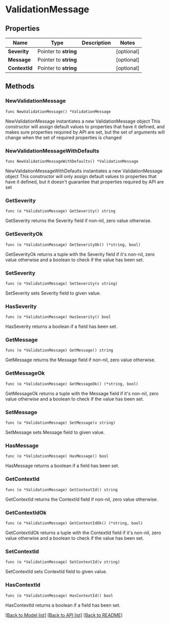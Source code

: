 # ValidationMessage

## Properties

Name | Type | Description | Notes
------------ | ------------- | ------------- | -------------
**Severity** | Pointer to **string** |  | [optional] 
**Message** | Pointer to **string** |  | [optional] 
**ContextId** | Pointer to **string** |  | [optional] 

## Methods

### NewValidationMessage

`func NewValidationMessage() *ValidationMessage`

NewValidationMessage instantiates a new ValidationMessage object
This constructor will assign default values to properties that have it defined,
and makes sure properties required by API are set, but the set of arguments
will change when the set of required properties is changed

### NewValidationMessageWithDefaults

`func NewValidationMessageWithDefaults() *ValidationMessage`

NewValidationMessageWithDefaults instantiates a new ValidationMessage object
This constructor will only assign default values to properties that have it defined,
but it doesn't guarantee that properties required by API are set

### GetSeverity

`func (o *ValidationMessage) GetSeverity() string`

GetSeverity returns the Severity field if non-nil, zero value otherwise.

### GetSeverityOk

`func (o *ValidationMessage) GetSeverityOk() (*string, bool)`

GetSeverityOk returns a tuple with the Severity field if it's non-nil, zero value otherwise
and a boolean to check if the value has been set.

### SetSeverity

`func (o *ValidationMessage) SetSeverity(v string)`

SetSeverity sets Severity field to given value.

### HasSeverity

`func (o *ValidationMessage) HasSeverity() bool`

HasSeverity returns a boolean if a field has been set.

### GetMessage

`func (o *ValidationMessage) GetMessage() string`

GetMessage returns the Message field if non-nil, zero value otherwise.

### GetMessageOk

`func (o *ValidationMessage) GetMessageOk() (*string, bool)`

GetMessageOk returns a tuple with the Message field if it's non-nil, zero value otherwise
and a boolean to check if the value has been set.

### SetMessage

`func (o *ValidationMessage) SetMessage(v string)`

SetMessage sets Message field to given value.

### HasMessage

`func (o *ValidationMessage) HasMessage() bool`

HasMessage returns a boolean if a field has been set.

### GetContextId

`func (o *ValidationMessage) GetContextId() string`

GetContextId returns the ContextId field if non-nil, zero value otherwise.

### GetContextIdOk

`func (o *ValidationMessage) GetContextIdOk() (*string, bool)`

GetContextIdOk returns a tuple with the ContextId field if it's non-nil, zero value otherwise
and a boolean to check if the value has been set.

### SetContextId

`func (o *ValidationMessage) SetContextId(v string)`

SetContextId sets ContextId field to given value.

### HasContextId

`func (o *ValidationMessage) HasContextId() bool`

HasContextId returns a boolean if a field has been set.


[[Back to Model list]](../README.md#documentation-for-models) [[Back to API list]](../README.md#documentation-for-api-endpoints) [[Back to README]](../README.md)


